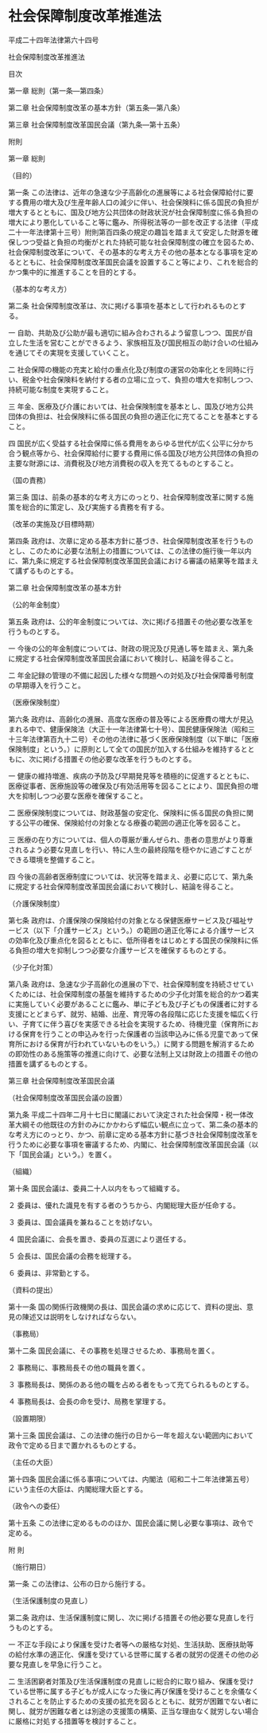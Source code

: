 # 社会保障制度改革推進法

平成二十四年法律第六十四号

社会保障制度改革推進法

目次

第一章 総則（第一条―第四条）

第二章 社会保障制度改革の基本方針（第五条―第八条）

第三章 社会保障制度改革国民会議（第九条―第十五条）

附則

第一章 総則

（目的）

第一条 この法律は、近年の急速な少子高齢化の進展等による社会保障給付に要する費用の増大及び生産年齢人口の減少に伴い、社会保険料に係る国民の負担が増大するとともに、国及び地方公共団体の財政状況が社会保障制度に係る負担の増大により悪化していること等に鑑み、所得税法等の一部を改正する法律（平成二十一年法律第十三号）附則第百四条の規定の趣旨を踏まえて安定した財源を確保しつつ受益と負担の均衡がとれた持続可能な社会保障制度の確立を図るため、社会保障制度改革について、その基本的な考え方その他の基本となる事項を定めるとともに、社会保障制度改革国民会議を設置すること等により、これを総合的かつ集中的に推進することを目的とする。

（基本的な考え方）

第二条 社会保障制度改革は、次に掲げる事項を基本として行われるものとする。

一 自助、共助及び公助が最も適切に組み合わされるよう留意しつつ、国民が自立した生活を営むことができるよう、家族相互及び国民相互の助け合いの仕組みを通じてその実現を支援していくこと。

二 社会保障の機能の充実と給付の重点化及び制度の運営の効率化とを同時に行い、税金や社会保険料を納付する者の立場に立って、負担の増大を抑制しつつ、持続可能な制度を実現すること。

三 年金、医療及び介護においては、社会保険制度を基本とし、国及び地方公共団体の負担は、社会保険料に係る国民の負担の適正化に充てることを基本とすること。

四 国民が広く受益する社会保障に係る費用をあらゆる世代が広く公平に分かち合う観点等から、社会保障給付に要する費用に係る国及び地方公共団体の負担の主要な財源には、消費税及び地方消費税の収入を充てるものとすること。

（国の責務）

第三条 国は、前条の基本的な考え方にのっとり、社会保障制度改革に関する施策を総合的に策定し、及び実施する責務を有する。

（改革の実施及び目標時期）

第四条 政府は、次章に定める基本方針に基づき、社会保障制度改革を行うものとし、このために必要な法制上の措置については、この法律の施行後一年以内に、第九条に規定する社会保障制度改革国民会議における審議の結果等を踏まえて講ずるものとする。

第二章 社会保障制度改革の基本方針

（公的年金制度）

第五条 政府は、公的年金制度については、次に掲げる措置その他必要な改革を行うものとする。

一 今後の公的年金制度については、財政の現況及び見通し等を踏まえ、第九条に規定する社会保障制度改革国民会議において検討し、結論を得ること。

二 年金記録の管理の不備に起因した様々な問題への対処及び社会保障番号制度の早期導入を行うこと。

（医療保険制度）

第六条 政府は、高齢化の進展、高度な医療の普及等による医療費の増大が見込まれる中で、健康保険法（大正十一年法律第七十号）、国民健康保険法（昭和三十三年法律第百九十二号）その他の法律に基づく医療保険制度（以下単に「医療保険制度」という。）に原則として全ての国民が加入する仕組みを維持するとともに、次に掲げる措置その他必要な改革を行うものとする。

一 健康の維持増進、疾病の予防及び早期発見等を積極的に促進するとともに、医療従事者、医療施設等の確保及び有効活用等を図ることにより、国民負担の増大を抑制しつつ必要な医療を確保すること。

二 医療保険制度については、財政基盤の安定化、保険料に係る国民の負担に関する公平の確保、保険給付の対象となる療養の範囲の適正化等を図ること。

三 医療の在り方については、個人の尊厳が重んぜられ、患者の意思がより尊重されるよう必要な見直しを行い、特に人生の最終段階を穏やかに過ごすことができる環境を整備すること。

四 今後の高齢者医療制度については、状況等を踏まえ、必要に応じて、第九条に規定する社会保障制度改革国民会議において検討し、結論を得ること。

（介護保険制度）

第七条 政府は、介護保険の保険給付の対象となる保健医療サービス及び福祉サービス（以下「介護サービス」という。）の範囲の適正化等による介護サービスの効率化及び重点化を図るとともに、低所得者をはじめとする国民の保険料に係る負担の増大を抑制しつつ必要な介護サービスを確保するものとする。

（少子化対策）

第八条 政府は、急速な少子高齢化の進展の下で、社会保障制度を持続させていくためには、社会保障制度の基盤を維持するための少子化対策を総合的かつ着実に実施していく必要があることに鑑み、単に子ども及び子どもの保護者に対する支援にとどまらず、就労、結婚、出産、育児等の各段階に応じた支援を幅広く行い、子育てに伴う喜びを実感できる社会を実現するため、待機児童（保育所における保育を行うことの申込みを行った保護者の当該申込みに係る児童であって保育所における保育が行われていないものをいう。）に関する問題を解消するための即効性のある施策等の推進に向けて、必要な法制上又は財政上の措置その他の措置を講ずるものとする。

第三章 社会保障制度改革国民会議

（社会保障制度改革国民会議の設置）

第九条 平成二十四年二月十七日に閣議において決定された社会保障・税一体改革大綱その他既往の方針のみにかかわらず幅広い観点に立って、第二条の基本的な考え方にのっとり、かつ、前章に定める基本方針に基づき社会保障制度改革を行うために必要な事項を審議するため、内閣に、社会保障制度改革国民会議（以下「国民会議」という。）を置く。

（組織）

第十条 国民会議は、委員二十人以内をもって組織する。

２ 委員は、優れた識見を有する者のうちから、内閣総理大臣が任命する。

３ 委員は、国会議員を兼ねることを妨げない。

４ 国民会議に、会長を置き、委員の互選により選任する。

５ 会長は、国民会議の会務を総理する。

６ 委員は、非常勤とする。

（資料の提出）

第十一条 国の関係行政機関の長は、国民会議の求めに応じて、資料の提出、意見の陳述又は説明をしなければならない。

（事務局）

第十二条 国民会議に、その事務を処理させるため、事務局を置く。

２ 事務局に、事務局長その他の職員を置く。

３ 事務局長は、関係のある他の職を占める者をもって充てられるものとする。

４ 事務局長は、会長の命を受け、局務を掌理する。

（設置期限）

第十三条 国民会議は、この法律の施行の日から一年を超えない範囲内において政令で定める日まで置かれるものとする。

（主任の大臣）

第十四条 国民会議に係る事項については、内閣法（昭和二十二年法律第五号）にいう主任の大臣は、内閣総理大臣とする。

（政令への委任）

第十五条 この法律に定めるもののほか、国民会議に関し必要な事項は、政令で定める。

附 則

（施行期日）

第一条 この法律は、公布の日から施行する。

（生活保護制度の見直し）

第二条 政府は、生活保護制度に関し、次に掲げる措置その他必要な見直しを行うものとする。

一 不正な手段により保護を受けた者等への厳格な対処、生活扶助、医療扶助等の給付水準の適正化、保護を受けている世帯に属する者の就労の促進その他の必要な見直しを早急に行うこと。

二 生活困窮者対策及び生活保護制度の見直しに総合的に取り組み、保護を受けている世帯に属する子どもが成人になった後に再び保護を受けることを余儀なくされることを防止するための支援の拡充を図るとともに、就労が困難でない者に関し、就労が困難な者とは別途の支援策の構築、正当な理由なく就労しない場合に厳格に対処する措置等を検討すること。
